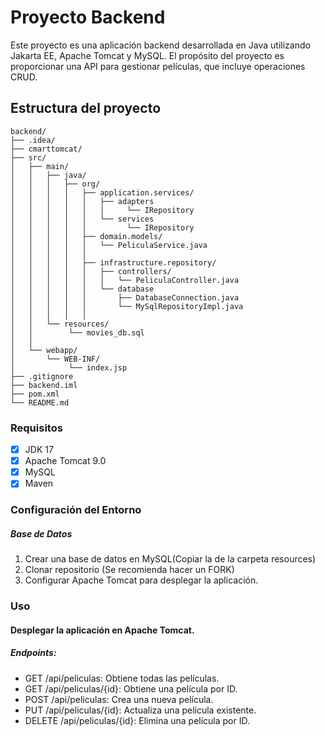 <h1>Proyecto Backend</h1>

<p>Este proyecto es una aplicación backend desarrollada en Java utilizando Jakarta EE, Apache Tomcat y MySQL. 
El propósito del proyecto es proporcionar una API para gestionar películas, que incluye operaciones CRUD.</p>


## Estructura del proyecto
```
backend/
├── .idea/
├── cmarttomcat/
├── src/
│   ├── main/
│   │   ├── java/
│   │   │   ├── org/
│   │   │   │   ├── application.services/
│   │   │   │   │   ├── adapters
│   │   │   │   │   │     └── IRepository
│   │   │   │   │   └── services
│   │   │   │   │         └── IRepository
│   │   │   │   ├── domain.models/
│   │   │   │   │   └── PeliculaService.java
│   │   │   │   │  
│   │   │   │   ├── infrastructure.repository/
│   │   │   │   │   ├── controllers/
│   │   │   │   │   │   └── PeliculaController.java
│   │   │   │   │   └── database
│   │   │   │   │       ├── DatabaseConnection.java
│   │   │   │   │       └── MySqlRepositoryImpl.java
│   │   │   │   │       
│   │   └── resources/
│   │        └── movies_db.sql
│   │           
│   └── webapp/
│       └── WEB-INF/
│            └── index.jsp
├── .gitignore
├── backend.iml
├── pom.xml
└── README.md
```

### Requisitos

- [x] JDK 17
- [x] Apache Tomcat 9.0
- [x] MySQL
- [x] Maven

### Configuración del Entorno
##### Base de Datos

 1. Crear una base de datos en MySQL(Copiar la de la carpeta resources)
 2. Clonar repositorio (Se recomienda hacer un FORK)
 3. Configurar Apache Tomcat para desplegar la aplicación.


### Uso
#### Desplegar la aplicación en Apache Tomcat.
##### Endpoints:

* GET /api/peliculas: Obtiene todas las películas.
* GET /api/peliculas/{id}: Obtiene una película por ID.
* POST /api/peliculas: Crea una nueva película.
* PUT /api/peliculas/{id}: Actualiza una película existente.
* DELETE /api/peliculas/{id}: Elimina una película por ID.